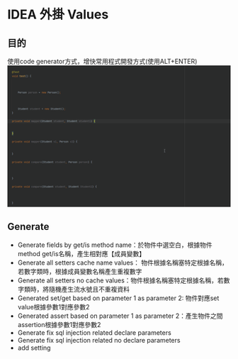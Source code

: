 # IDEA 外掛 Values

## 目的

使用code generator方式，增快常用程式開發方式(使用ALT+ENTER)
![set name value.gif](set%20name%20value.gif)


## Generate
- Generate fields by get/is method name：於物件中選空白，根據物件method get/is名稱，產生相對應【成員變數】
- Generate all setters cache name values： 物件根據名稱塞特定根據名稱，若數字類時，根據成員變數名稱產生重複數字
- Generate all setters no cache values：物件根據名稱塞特定根據名稱，若數字類時，將隨機產生流水號且不重複資料
- Generated set/get based on parameter 1 as parameter 2: 物件對應set value根據參數1對應參數2
- Generated assert based on parameter 1 as parameter 2：產生物件之間assertion根據參數1對應參數2
- Generate fix sql injection related  declare parameters 
- Generate fix sql injection related  no declare parameters 
- add setting 